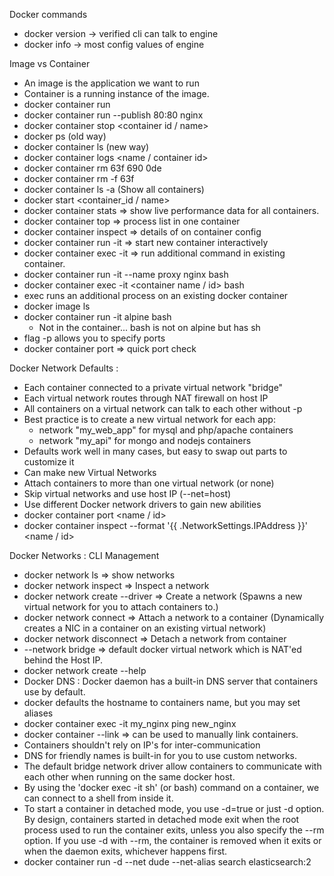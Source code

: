 Docker commands
  - docker version -> verified cli can talk to engine
  - docker info -> most config values of engine

Image vs Container
  - An image is the application we want to run
  - Container is a running instance of the image.
  - docker container run <image name>
  - docker container run --publish 80:80 nginx
  - docker container stop <container id / name>
  - docker ps (old way)
  - docker container ls (new way)
  - docker container logs <name / container id>
  - docker container rm 63f 690 0de
  - docker container rm -f 63f
  - docker container ls -a (Show all containers)
  - docker start <container_id / name>
  - docker container stats => show live performance data for all containers.
  - docker container top <name> => process list in one container
  - docker container inspect <name> => details of on container config
  - docker container run -it => start new container interactively
  - docker container exec -it => run additional command in existing container.
  - docker container run -it --name proxy nginx bash
  - docker container exec -it <container name / id> bash
  - exec runs an additional process on an existing docker container
  - docker image ls
  - docker container run -it alpine bash
    - Not in the container... bash is not on alpine but has sh
  - flag -p allows you to specify ports
  - docker container port <container> => quick port check

Docker Network Defaults :
  - Each container connected to a private virtual network "bridge"
  - Each virtual network routes through NAT firewall on host IP
  - All containers on a virtual network can talk to each other without -p
  - Best practice is to create a new virtual network for each app:
    - network "my_web_app" for mysql and php/apache containers
    - network "my_api" for mongo and nodejs containers
  - Defaults work well in many cases, but easy to swap out parts to customize it
  - Can make new Virtual Networks
  - Attach containers to more than one virtual network (or none)
  -  Skip virtual networks and use host IP (--net=host)
  - Use different Docker network drivers to gain new abilities
  - docker container port <name / id>
  - docker container inspect --format '{{ .NetworkSettings.IPAddress }}' <name / id>

Docker Networks : CLI Management
  - docker network ls => show networks
  - docker network inspect => Inspect a network
  - docker network create --driver => Create a network  (Spawns a new virtual network for you to attach containers to.)
  - docker network connect => Attach a  network to a container (Dynamically creates a NIC in a container on an existing virtual network)
  - docker network disconnect => Detach a network from container
  - --network bridge => default docker virtual network which is NAT'ed behind the Host IP.
  - docker network create --help
  - Docker DNS : Docker daemon has a built-in DNS server that containers use by default.
  - docker defaults the hostname to containers name, but you may set aliases
  - docker container exec -it my_nginx ping new_nginx
  - docker container --link => can be used to manually link containers.
  - Containers shouldn't rely on IP's for inter-communication
  - DNS for friendly names is built-in for you to use custom networks.
  - The default bridge network driver allow containers to communicate with each other when running on the same docker host.
  - By using the 'docker exec -it <container> sh' (or bash) command on a container, we can connect to a shell from inside it.
  - To start a container in detached mode, you use -d=true or just -d option. By design, containers started in detached mode exit when the root process used to run the container exits, unless you also specify the --rm option. If you use -d with --rm, the container is removed when it exits or when the daemon exits, whichever happens first.
  - docker container run -d --net dude --net-alias search elasticsearch:2
